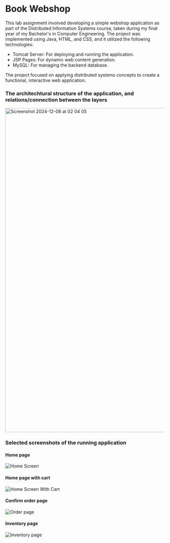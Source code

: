 # Book Webshop

This lab assignment involved developing a simple webshop application as part of the Distributed Information Systems course, taken during my final year of my Bachelor's in Computer Engineering. The project was implemented using Java, HTML, and CSS, and it utilized the following technologies:

- Tomcat Server: For deploying and running the application.
- JSP Pages: For dynamic web content generation.
- MySQL: For managing the backend database.

The project focused on applying distributed systems concepts to create a functional, interactive web application.

### The architechtural structure of the application, and relations/connection between the layers
<img width="1022" alt="Screenshot 2024-12-08 at 02 04 05" src="https://github.com/user-attachments/assets/12b2ce39-1b4c-4ce6-9c7e-23ec16c17b6f">

### Selected screenshots of the running application

#### Home page
![Home Screen](https://github.com/user-attachments/assets/2617e5fa-3a95-4578-a19a-9c64ceb6dbfe)

#### Home page with cart
![Home Screen With Cart](https://github.com/user-attachments/assets/4afaae55-a092-4180-a0fc-17d38b2ff2be)

#### Confirm order page 
![Order page](https://github.com/user-attachments/assets/744e68a8-6722-492f-8d00-91e88e0b83cf)

#### Inventory page
![Inventory page](https://github.com/user-attachments/assets/c28614f6-8ca3-4a15-bd5e-775d612dcf1a)
